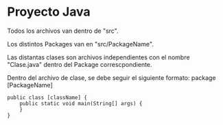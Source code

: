 # Proyecto Java

Todos los archivos van dentro de "src".

Los distintos Packages van en "src/PackageName".

Las distantas clases son archivos independientes con el nombre "Clase.java" dentro del Package correscpondiente.

Dentro del archivo de clase, se debe seguir el siguiente formato:
	package [PackageName]

	public class [className] {
		public static void main(String[] args) {
		}
	}
